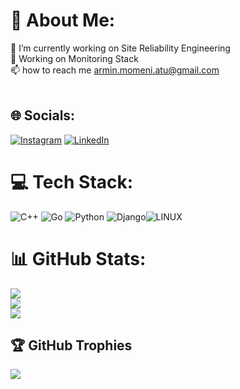 # 💫 About Me:
🔭 I’m currently working on Site Reliability Engineering<br>🌱 Working on Monitoring Stack<br>📫 how to reach me armin.momeni.atu@gmail.com<br><br>


## 🌐 Socials:
[![Instagram](https://img.shields.io/badge/Instagram-%23E4405F.svg?logo=Instagram&logoColor=white)](https://instagram.com/rmin4real) [![LinkedIn](https://img.shields.io/badge/LinkedIn-%230077B5.svg?logo=linkedin&logoColor=white)](https://linkedin.com/in/Armin-momeni) 

# 💻 Tech Stack:
![C++](https://img.shields.io/badge/c++-%2300599C.svg?style=plastic&logo=c%2B%2B&logoColor=white) ![Go](https://img.shields.io/badge/go-%2300ADD8.svg?style=plastic&logo=go&logoColor=white) ![Python](https://img.shields.io/badge/python-3670A0?style=plastic&logo=python&logoColor=ffdd54) ![Django](https://img.shields.io/badge/django-%23092E20.svg?style=plastic&logo=django&logoColor=white)![LINUX](https://img.shields.io/badge/Linux-FCC624?style=plastic&logo=linux&logoColor=black)
# 📊 GitHub Stats:
![](https://github-readme-stats.vercel.app/api?username=Rmin-cell&theme=synthwave&hide_border=false&include_all_commits=true&count_private=true)<br/>
![](https://github-readme-streak-stats.herokuapp.com/?user=Rmin-cell&theme=synthwave&hide_border=false)<br/>
![](https://github-readme-stats.vercel.app/api/top-langs/?username=Rmin-cell&theme=synthwave&hide_border=false&include_all_commits=true&count_private=true&layout=compact)

## 🏆 GitHub Trophies
![](https://github-profile-trophy.vercel.app/?username=Rmin-cell&theme=tokyonight&no-frame=false&no-bg=false&margin-w=4)



<!-- Proudly created with GPRM ( https://gprm.itsvg.in ) -->
